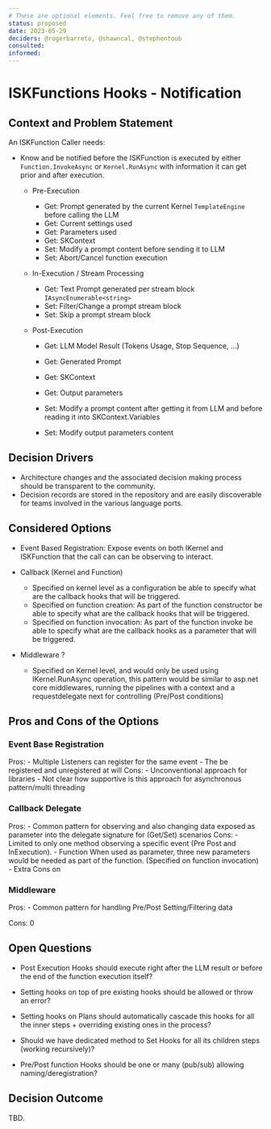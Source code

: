 ```yaml
---
# These are optional elements. Feel free to remove any of them.
status: proposed
date: 2023-05-29
deciders: @rogerbarreto, @shawncal, @stephentoub
consulted: 
informed: 
---
```


# ISKFunctions Hooks - Notification

## Context and Problem Statement

An ISKFunction Caller needs:

- Know and be notified before the ISKFunction is executed by either `Function.InvokeAsync` or `Kernel.RunAsync` with information it can get prior and after execution.

  - Pre-Execution

    - Get: Prompt generated by the current Kernel `TemplateEngine` before calling the LLM
    - Get: Current settings used
    - Get: Parameters used
    - Get: SKContext
    - Set: Modify a prompt content before sending it to LLM
    - Set: Abort/Cancel function execution

  - In-Execution / Stream Processing

    - Get: Text Prompt generated per stream block `IAsyncEnumerable<string>`
    - Set: Filter/Change a prompt stream block
    - Set: Skip a prompt stream block

  - Post-Execution

    - Get: LLM Model Result (Tokens Usage, Stop Sequence, ...)
    - Get: Generated Prompt
    - Get: SKContext
    - Get: Output parameters

    - Set: Modify a prompt content after getting it from LLM and before reading it into SKContext.Variables

    - Set: Modify output parameters content

## Decision Drivers

- Architecture changes and the associated decision making process should be transparent to the community.
- Decision records are stored in the repository and are easily discoverable for teams involved in the various language ports.

## Considered Options

- Event Based Registration: Expose events on both IKernel and ISKFunction that the call can can be observing to interact.
- Callback (Kernel and Function)

  - Specified on kernel level as a configuration be able to specify what are the callback hooks that will be triggered.
  - Specified on function creation: As part of the function constructor be able to specify what are the callback hooks that will be triggered.
  - Specified on function invocation: As part of the function invoke be able to specify what are the callback hooks as a parameter that will be triggered.

- Middleware ?
  - Specified on Kernel level, and would only be used using IKernel.RunAsync operation, this pattern would be similar to asp.net core middlewares, running the pipelines with a context and a requestdelegate next for controlling (Pre/Post conditions)

## Pros and Cons of the Options

### Event Base Registration

Pros: - Multiple Listeners can register for the same event - The be registered and unregistered at will
Cons: - Unconventional approach for libraries - Not clear how supportive is this approach for asynchronous pattern/multi threading

### Callback Delegate

Pros: - Common pattern for observing and also changing data exposed as parameter into the delegate signature for (Get/Set) scenarios
Cons: - Limited to only one method observing a specific event (Pre Post and InExecution). - Function When used as parameter, three new parameters would be needed as part of the function. (Specified on function invocation) - Extra Cons on

### Middleware

Pros: - Common pattern for handling Pre/Post Setting/Filtering data

Cons:
0

## Open Questions

- Post Execution Hooks should execute right after the LLM result or before the end of the function execution itself?

- Setting hooks on top of pre existing hooks should be allowed or throw an error?

- Setting hooks on Plans should automatically cascade this hooks for all the inner steps + overriding existing ones in the process?

- Should we have dedicated method to Set Hooks for all its children steps (working recursively)?

- Pre/Post function Hooks should be one or many (pub/sub) allowing naming/deregistration?

## Decision Outcome

TBD.
